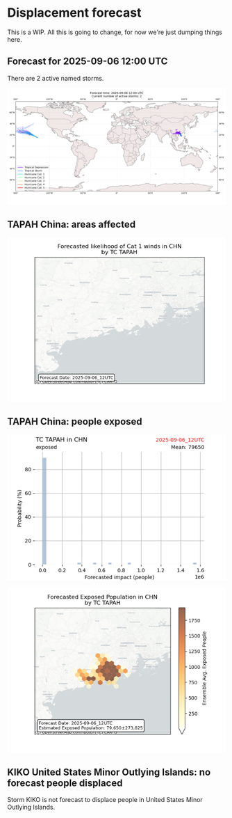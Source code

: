 # Displacement forecast

This is a WIP. All this is going to change, for now we're just dumping things here.

## Forecast for 2025-09-06 12:00 UTC

There are 2 active named storms.

![Active storm ensemble tracks](ECMWF_TC_tracks_20250906120000.png)


## TAPAH China: areas affected

![Map of areas possibly experiencing Cat 1 winds](impact-map_TC_ECMWF_ens_TAPAH_2025-09-06_12UTC_CHN_cat1.png)


## TAPAH China: people exposed

![Histogram of possible exposed population](impact-histogram_TC_ECMWF_ens_TAPAH_2025-09-06_12UTC_CHN_exposed.png)

![Map of possible exposed population](impact-map_TC_ECMWF_ens_TAPAH_2025-09-06_12UTC_CHN_exposed.png)


## KIKO United States Minor Outlying Islands: no forecast people displaced

Storm KIKO is not forecast to displace people in United States Minor Outlying Islands.


